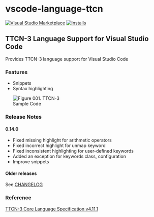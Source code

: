 # vscode-language-ttcn

[![Visual Studio Marketplace](https://vsmarketplacebadge.apphb.com/version/ealap.language-ttcn.svg)](https://marketplace.visualstudio.com/items?itemName=ealap.language-ttcn)
[![Installs](https://vsmarketplacebadge.apphb.com/installs/ealap.language-ttcn.svg)](https://marketplace.visualstudio.com/items?itemName=ealap.language-ttcnx)

## TTCN-3 Language Support for Visual Studio Code

Provides TTCN-3 language support for Visual Studio Code

### Features
- Snippets
- Syntax highlighting<br /><p><img src="https://raw.githubusercontent.com/ealap/vscode-language-ttcn/master/images/vscode-ss-ttcn3.png" alt="Figure 001. TTCN-3 Sample Code" style="max-width: 40%; height: auto; overflow: hidden;"/></p>

### Release Notes
#### 0.14.0
- Fixed missing highlight for arithmetic operators
- Fixed incorrect highlight for unmap keyword
- Fixed inconsistent highlighting for user-defined keywords
- Added an exception for keywords class, configuration
- Improve snippets

#### Older releases
See [CHANGELOG](https://raw.githubusercontent.com/ealap/vscode-language-ttcn/master/CHANGELOG.md)

### Reference
[TTCN-3 Core Language Specification v4.11.1 ](https://www.etsi.org/deliver/etsi_es/201800_201899/20187301/04.11.01_60/es_20187301v041101p.pdf)
